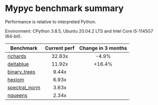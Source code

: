 # Mypyc benchmark summary

Performance is relative to interpreted Python.

Environment: CPython 3.8.5, Ubuntu 20.04.2 LTS and Intel Core i5-1145G7 (64-bit).

| Benchmark | Current perf | Change in 3 months |
| --- | :---: | :---: |
| [richards](benchmarks/richards.md) | 32.83x | -4.9% |
| [deltablue](benchmarks/deltablue.md) | 11.92x | +16.4% |
| [binary_trees](benchmarks/binary_trees.md) | 9.44x |  |
| [hexiom](benchmarks/hexiom.md) | 6.93x |  |
| [spectral_norm](benchmarks/spectral_norm.md) | 3.63x |  |
| [nqueens](benchmarks/nqueens.md) | 2.34x |  |
